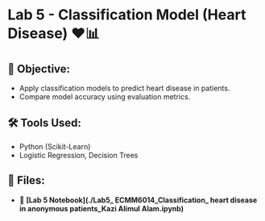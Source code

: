 # Lab 5 - Classification Model (Heart Disease) ❤️📊

## 📌 Objective:
- Apply classification models to predict heart disease in patients.
- Compare model accuracy using evaluation metrics.

## 🛠 Tools Used:
- Python (Scikit-Learn)
- Logistic Regression, Decision Trees

## 📂 Files:
- 📄 **[Lab 5 Notebook](./Lab5_ ECMM6014_Classification_ heart disease in anonymous patients_Kazi Alimul Alam.ipynb)**
